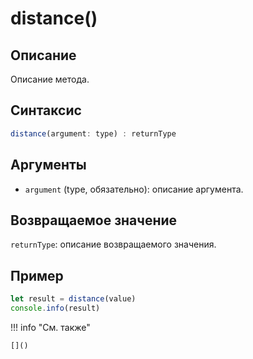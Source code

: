 # distance()

## Описание
Описание метода.

## Синтаксис
```javascript
distance(argument: type) : returnType
```

## Аргументы
- `argument` (type, обязательно): описание аргумента.

## Возвращаемое значение
`returnType`: описание возвращаемого значения.

## Пример
```javascript linenums="1"
let result = distance(value)
console.info(result)
```

!!! info "См. также"

    []()

